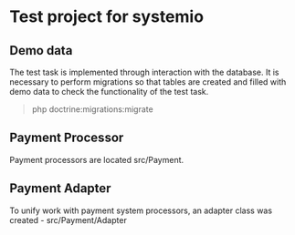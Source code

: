 # Test project for systemio

## Demo data
The test task is implemented through interaction with the database. It is necessary to perform migrations so that tables are created and filled with demo data to check the functionality of the test task.
>  php doctrine:migrations:migrate

## Payment Processor
Payment processors are located src/Payment.

## Payment Adapter
To unify work with payment system processors, an adapter class was created - src/Payment/Adapter
